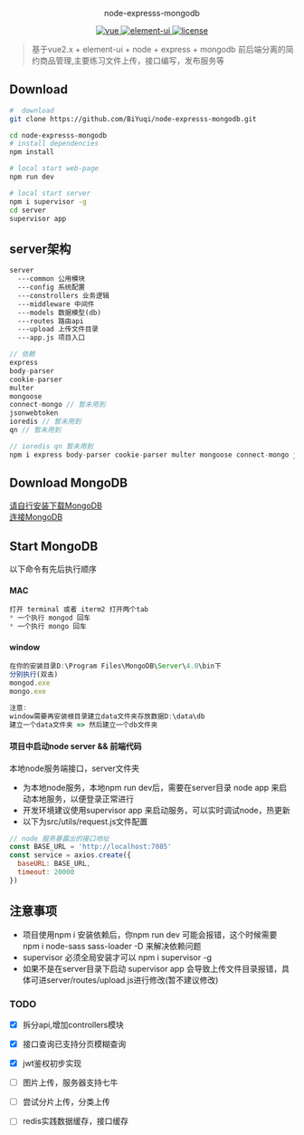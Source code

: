 <p align="center">
  node-expresss-mongodb
</p>

<p align="center">
	<a href="https://github.com/vuejs/vue">
		<img src="https://img.shields.io/badge/vue-2.5.2-blue.svg" alt="vue">
	</a>
	<a href="https://github.com/ElemeFE/element">
		<img src="https://img.shields.io/badge/element----ui-2.3.2-blue.svg" alt="element-ui">
	</a>
	<a href="https://github.com/BiYuqi/node-expresss-mongodb/blob/master/LICENSE">
		<img src="https://img.shields.io/github/license/mashape/apistatus.svg" alt="license">
	</a>
</p>

> 基于vue2.x + element-ui + node + express + mongodb 前后端分离的简约商品管理,主要练习文件上传，接口编写，发布服务等


## Download

``` bash
#  download
git clone https://github.com/BiYuqi/node-expresss-mongodb.git

cd node-expresss-mongodb
# install dependencies
npm install

# local start web-page
npm run dev

# local start server
npm i supervisor -g
cd server
supervisor app
```
## server架构
```html
server
  ---common 公用模块
  ---config 系统配置
  ---constrollers 业务逻辑
  ---middleware 中间件
  ---models 数据模型(db)
  ---routes 路由api
  ---upload 上传文件目录
  ---app.js 项目入口
```
```js
// 依赖
express
body-parser
cookie-parser
multer
mongoose
connect-mongo // 暂未用到
jsonwebtoken
ioredis // 暂未用到
qn // 暂未用到
```
```js
// ioredis qn 暂未用到
npm i express body-parser cookie-parser multer mongoose connect-mongo jsonwebtoken ioredis qn -S
```

## Download MongoDB
<a href="http://www.runoob.com/mongodb/mongodb-window-install.html">请自行安装下载MongoDB</a> <br/>
<a href="http://www.runoob.com/mongodb/mongodb-connections.html">连接MongoDB</a>

## Start MongoDB
以下命令有先后执行顺序
#### MAC
```js
打开 terminal 或者 iterm2 打开两个tab
* 一个执行 mongod 回车
* 一个执行 mongo 回车
```
#### window
```js
在你的安装目录D:\Program Files\MongoDB\Server\4.0\bin下
分别执行(双击)
mongod.exe
mongo.exe

注意:
window需要再安装根目录建立data文件夹存放数据D:\data\db
建立一个data文件夹 => 然后建立一个db文件夹
```
#### 项目中启动node server && 前端代码
本地node服务端接口，server文件夹
* 为本地node服务，本地npm run dev后，需要在server目录 node app 来启动本地服务，以便登录正常进行
* 开发环境建议使用supervisor app 来启动服务，可以实时调试node，热更新
* 以下为src/utils/request.js文件配置
```js
// node 服务暴露出的接口地址
const BASE_URL = 'http://localhost:7085'
const service = axios.create({
  baseURL: BASE_URL,
  timeout: 20000
})
```
## 注意事项
* 项目使用npm i 安装依赖后，你npm run dev 可能会报错，这个时候需要 npm i node-sass sass-loader -D 来解决依赖问题
* supervisor 必须全局安装才可以 npm i supervisor -g
* 如果不是在server目录下启动 supervisor app 会导致上传文件目录报错，具体可进server/routes/upload.js进行修改(暂不建议修改)

### TODO
- [x] 拆分api,增加controllers模块
- [x] 接口查询已支持分页模糊查询
- [x] jwt鉴权初步实现
- [ ] 图片上传，服务器支持七牛
- [ ] 尝试分片上传，分类上传
- [ ] redis实践数据缓存，接口缓存

